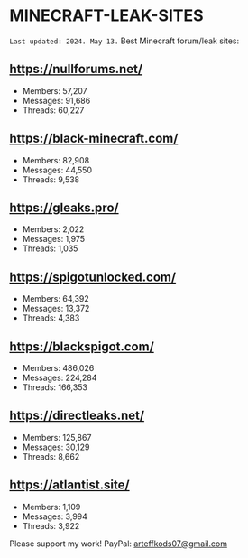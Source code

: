 # MINECRAFT-LEAK-SITES
`Last updated: 2024. May 13.`
Best Minecraft forum/leak sites:

## https://nullforums.net/
- Members: 57,207
- Messages: 91,686
- Threads: 60,227

## https://black-minecraft.com/
- Members: 82,908
- Messages: 44,550
- Threads: 9,538

## https://gleaks.pro/
- Members: 2,022
- Messages: 1,975
- Threads: 1,035

## https://spigotunlocked.com/
- Members: 64,392
- Messages: 13,372
- Threads: 4,383

## https://blackspigot.com/
- Members: 486,026
- Messages: 224,284
- Threads: 166,353

## https://directleaks.net/
- Members: 125,867
- Messages: 30,129
- Threads: 8,662

## https://atlantist.site/
- Members: 1,109
- Messages: 3,994
- Threads: 3,922

Please support my work! PayPal: arteffkods07@gmail.com
